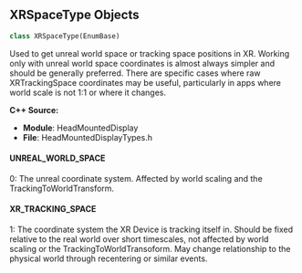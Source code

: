 ## XRSpaceType Objects

```python
class XRSpaceType(EnumBase)
```

Used to get unreal world space or tracking space positions in XR.
Working only with unreal world space coordinates is almost always simpler and should be generally preferred.
There are specific cases where raw XRTrackingSpace coordinates may be useful, particularly in apps where world scale is not 1:1 or where it changes.

**C++ Source:**

- **Module**: HeadMountedDisplay
- **File**: HeadMountedDisplayTypes.h

<a id="unreal.XRSpaceType.UNREAL_WORLD_SPACE"></a>

#### UNREAL_WORLD_SPACE

0: The unreal coordinate system.  Affected by world scaling and the TrackingToWorldTransform.

<a id="unreal.XRSpaceType.XR_TRACKING_SPACE"></a>

#### XR_TRACKING_SPACE

1: The coordinate system the XR Device is tracking itself in.  Should be fixed relative to the real world over short timescales, not affected by world scaling or the TrackingToWorldTransoform.  May change relationship to the physical world through recentering or similar events.

<a id="unreal.XRControllerPoseType"></a>